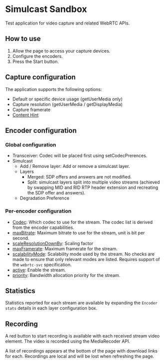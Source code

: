 # Simulcast Sandbox

Test application for video capture and related WebRTC APIs.

## How to use

1. Allow the page to access your capture devices.
2. Configure the encoders.
2. Press the Start button.

## Capture configuration

The application supports the following options:
- Default or specific device usage (getUserMedia only)
- Capture resolution (getUserMedia / getDisplayMedia)
- Capture framerate
- [Content Hint](https://developer.mozilla.org/en-US/docs/Web/API/MediaStreamTrack/contentHint)

## Encoder configuration

### Global configuration

- Transceiver: Codec will be placed first using setCodecPrerences.
- Simulcast
  - Add / Remove layer: Add or remove a simulcast layer.
  - Layers
    - Merged: SDP offers and answers are not modified.
    - Split: simulcast layers split into multiple video streams (achieved by swapping MID and RID RTP header extension and recreating the SDP offer and answers).
  - Degradation Preference

### Per-encoder configuration

- [Codec](https://w3c.github.io/webrtc-pc/#dom-rtcrtpencodingparameters-codec): Which codec to use for the stream. The codec list is derived from the encoder capabilities.
- [maxBitrate](https://w3c.github.io/webrtc-pc/#dom-rtcrtpencodingparameters-maxbitrate): Maximum bitrate to use for the stream, unit is bit per second.
- [scaleResolutionDownBy](https://w3c.github.io/webrtc-pc/#dom-rtcrtpencodingparameters-scaleresolutiondownby): Scaling factor
- [maxFramerate](https://w3c.github.io/webrtc-pc/#dom-rtcrtpencodingparameters-maxframerate): Maximum framerate for the stream.
- [scalabilityMode](https://w3c.github.io/webrtc-svc/#dom-rtcrtpencodingparameters-scalabilitymode): Scalability mode used by the stream. No checks are made to ensure that only relevant modes are listed. Requires support of the `webrtc-svc` specification.
- [active](https://w3c.github.io/webrtc-pc/#dom-rtcrtpencodingparameters-active): Enable the stream.
- [priority](https://w3c.github.io/webrtc-priority/#dom-rtcrtpencodingparameters-priority): Bandwidth allocation priority for the stream.

## Statistics

Statistics reported for each stream are available by expanding the `Encoder stats` details in each layer configuration box.

## Recording

A red button to start recording is available with each received stream video element.
The video is recorded using the MediaRecoder API.

A list of recordings appears at the bottom of the page with download links for each.
Recordings are local and will be lost when refreshing the page.
